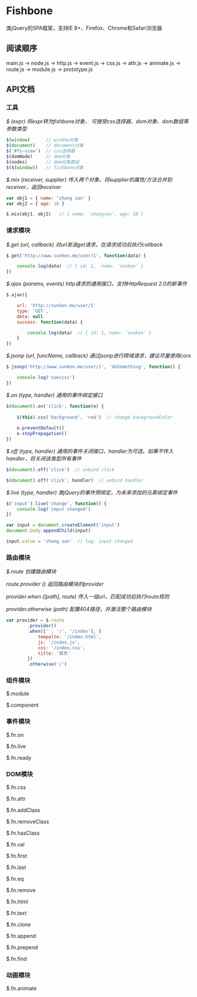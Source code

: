 # Fishbone
类jQuery的SPA框架，支持IE 8+、Firefox、Chrome和Safari浏览器

## 阅读顺序
main.js -> node.js -> http.js -> event.js -> css.js -> attr.js -> animate.js -> route.js -> module.js -> prototype.js

## API文档

### 工具

_$  (expr)  将expr转为fishbone对象， 可接受css选择器、dom对象、dom数组等参数类型_

```javascript
$(window)      // window对象
$(document)    // document对象
$('#fs-view')  // css选择器
$(domNode)     // dom对象
$(nodes)       // dom对象数组
$($(window))   // fishbone对象
```

_$.mix (receiver, supplier)  传入两个对象，将supplier的属性/方法合并到receiver，返回receiver_

```javascript
var obj1 = { name: 'zhang san' }
var obj2 = { age: 18 }

$.mix(obj1, obj2)   // { name: 'zhangsan', age: 18 }
```

### 请求模块

_$.get (url, callback)  对url发送get请求，在请求成功后执行callback_

```javascript
$.get('http://www.sunken.me/user/1', function(data) {

    console.log(data)  // { id: 1,  name: 'sunken' } 
})
```

_$.ajax (params, events)  http请求的通用接口，支持HttpRequest 2.0的新事件_

```javascript
$.ajax({

    url: 'http://sunken.me/user/1'
    type: 'GET',
    data: null
    success: function(data) {

        console.log(data)  // { id: 1, name: 'sunken' }
    }
})
```

_$.jsonp  (url, funcName, callback)  通过jsonp进行跨域请求，建议尽量使用cors_

```javascript
$.jsonp('http://www.sunken.me/user/1', 'doSomething', function() {

    console.log('sueccss')
})
```

_$.on  (type, handler)  通用的事件绑定接口_

```javascript
$(document).on('click', function(e) {
    
    $(this).css('background', 'red')  // change backgroundColor
    
    e.preventDefault()
    e.stopPropagation()
})
```

_$.off  (type, handler)  通用的事件关闭接口，handler为可选。如果不传入handler，将关闭该类型所有事件_

```javascript
$(document).off('click')  // unbind click

$(document).off('click', handler)  // unbind handler
```

_$.live  (type, handler)  类jQuery的事件预绑定，为未来添加的元素绑定事件_

```javascript
$('input').live('change', function() {
    console.log('input changed')
})

var input = document.createElement('input')
document.body.appendChild(input)

input.value = 'zhang san'  // log: input changed
```

### 路由模块

_$.route 创建路由模块_

_route.provider () 返回路由模块的provider_

_provider.when ([path], route)  传入一组url，匹配成功后执行route规则_

_provider.otherwise (path) 配置404路径，并激活整个路由模块_

```javascript
var provider = $.route
        .provider()
        .when(['', '/', '/index'], {
            tempalte: '/index.html',    
            js: '/index.js',
            css: '/index.css',
            title: '首页'
        })
        .otherwise('/')
```


### 组件模块

$.module

$.component

### 事件模块

$.fn.on

$.fn.live

$.fn.ready

### DOM模块

$.fn.css

$.fn.attr

$.fn.addClass

$.fn.removeClass

$.fn.hasClass

$.fn.val

$.fn.first

$.fn.last

$.fn.eq

$.fn.remove

$.fn.html

$.fn.text

$.fn.clone

$.fn.append

$.fn.prepend

$.fn.find

### 动画模块

$.fn.animate
